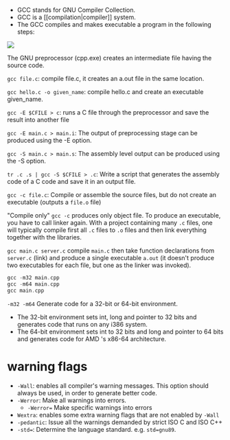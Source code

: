 - GCC stands for GNU Compiler Collection.
- GCC is a [[compilation|compiler]] system.
- The GCC compiles and makes executable a program in the following steps:

![](https://i.imgur.com/rdoqxDn.png)


The GNU preprocessor (cpp.exe) creates an intermediate file having the source code.

`gcc file.c`: compile file.c, it creates an a.out file in the same location.

`gcc hello.c -o given_name`: compile hello.c and create an executable given_name.

`gcc -E $CFILE > c`: runs a C file through the preprocessor and save the result into another file

`gcc -E main.c > main.i`: The output of preprocessing stage can be produced using the -E option.

`gcc -S main.c > main.s`: The assembly level output can be produced using the -S option.

`tr .c .s | gcc -S $CFILE > .c`: Write a script that generates the assembly code of a C code and save it in an output file.

`gcc -c file.c`: Compile or assemble the source files, but do not create an executable (outputs a `file.o` file)

"Compile only" `gcc -c` produces only object file. To produce an executable, you have to call linker again. With a project containing many `.c` files, one will typically compile first all `.c` files to `.o` files and then link everything together with the libraries.

`gcc main.c server.c` compile `main.c` then take function declarations from `server.c` (link) and produce a single executable `a.out` (it doesn't produce two executables for each file, but one as the linker was invoked).

```C
gcc -m32 main.cpp
gcc -m64 main.cpp
gcc main.cpp
```

`-m32 -m64` Generate code for a 32-bit or 64-bit environment. 

- The 32-bit environment sets int, long and pointer to 32 bits and generates code that runs on any i386 system.
- The 64-bit environment sets int to 32 bits and long and pointer to 64 bits and generates code for AMD 's x86-64 architecture. 


# warning flags

- `-Wall`: enables all compiler's warning messages. This option should always be used, in order to generate better code.
-  `-Werror`: Make all warnings into errors.
	- `-Werror=` Make specific warnings into errors
- `Wextra`: enables some extra warning flags that are not enabled by `-Wall`
- `-pedantic`: Issue all the warnings demanded by strict ISO C and ISO C++
- `-std=`: Determine the language standard. e.g. `std=gnu89`.